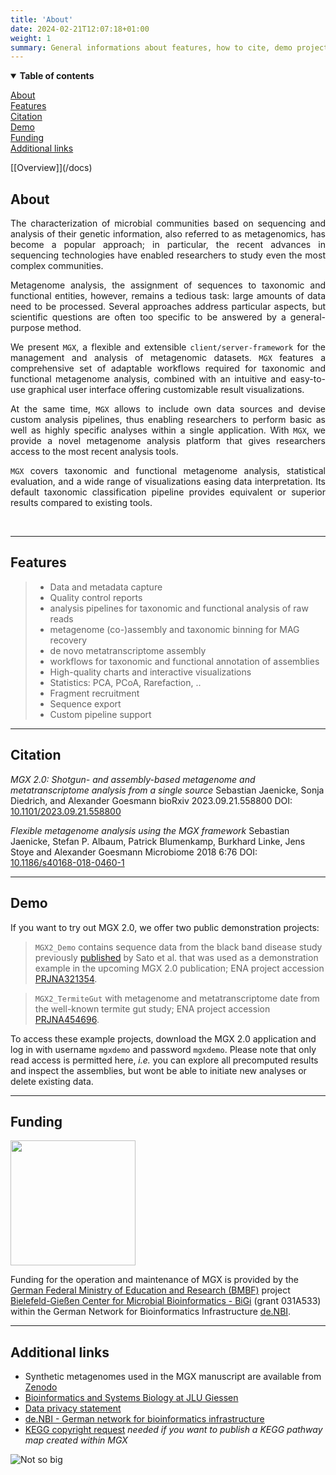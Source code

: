 ```yaml
---
title: 'About'
date: 2024-02-21T12:07:18+01:00
weight: 1
summary: General informations about features, how to cite, demo projects, funding and additional links.
---
```



<details open>
<summary><b>Table of contents</b></summary>  

[About](#about)  
[Features](#features)  
[Citation](#citation)  
[Demo](#demo)  
[Funding](#funding)  
[Additional links](#additional-links)

</details>
[[Overview]](/docs)

## About

<div style="text-align: justify">

The characterization of microbial communities based on sequencing and analysis of their genetic information, also referred to as metagenomics, has become a popular approach; in particular, the recent advances in sequencing technologies have enabled researchers to study even the most complex communities.  

Metagenome analysis, the assignment of sequences to taxonomic and functional entities, however, remains a tedious task: large amounts of data need to be processed. Several approaches address particular aspects, but scientific questions are often too specific to be answered by a general-purpose method.

We present `MGX`, a flexible and extensible `client/server-framework` for the management and analysis of metagenomic datasets. `MGX` features a comprehensive set of adaptable workflows required for taxonomic and functional metagenome analysis, combined with an intuitive and easy-to-use graphical user interface offering customizable result visualizations.

At the same time, `MGX` allows to include own data sources and devise custom analysis pipelines, thus enabling researchers to perform basic as well as highly specific analyses within a single application. With `MGX`, we provide a novel metagenome analysis platform that gives researchers access to the most recent analysis tools. 

`MGX` covers taxonomic and functional metagenome analysis, statistical evaluation, and a wide range of visualizations easing data interpretation. Its default taxonomic classification pipeline provides equivalent or superior results compared to existing tools.

</div>

<br>
  
---

## Features

> - Data and metadata capture
> - Quality control reports
> - analysis pipelines for taxonomic and functional analysis of raw reads
> - metagenome (co-)assembly and taxonomic binning for MAG recovery
> - de novo metatranscriptome assembly
> - workflows for taxonomic and functional annotation of assemblies
> - High-quality charts and interactive visualizations
> - Statistics: PCA, PCoA, Rarefaction, ..
> - Fragment recruitment
> - Sequence export
> - Custom pipeline support

---

## Citation

_MGX 2.0: Shotgun- and assembly-based metagenome and metatranscriptome analysis from a single source_
Sebastian Jaenicke, Sonja Diedrich, and Alexander Goesmann
bioRxiv 2023.09.21.558800
DOI: [10.1101/2023.09.21.558800](https://www.biorxiv.org/content/10.1101/2023.09.21.558800v1)

_Flexible metagenome analysis using the MGX framework_
Sebastian Jaenicke, Stefan P. Albaum, Patrick Blumenkamp, Burkhard Linke, Jens Stoye and Alexander Goesmann
Microbiome 2018 6:76
DOI: [10.1186/s40168-018-0460-1](https://doi.org/10.1186/s40168-018-0460-1)

---

## Demo
If you want to try out MGX 2.0, we offer two public demonstration projects:

> `MGX2_Demo` contains sequence data from the black band disease study previously [published](https://www.ncbi.nlm.nih.gov/pmc/articles/PMC5240343/) by Sato et al. that was used as a demonstration example in the upcoming MGX 2.0 publication; ENA project accession [PRJNA321354](https://www.ebi.ac.uk/ena/browser/view/PRJNA321354). 

> `MGX2_TermiteGut` with metagenome and metatranscriptome date from the well-known termite gut study; ENA project accession [PRJNA454696](https://www.ebi.ac.uk/ena/browser/view/PRJNA454696).

To access these example projects, download the MGX 2.0 application and log in with username `mgxdemo` and password `mgxdemo`. Please note that only read access is permitted here, _i.e._ you can explore all precomputed results and inspect the assemblies, but wont be able to initiate new analyses or delete existing data.

---

## Funding

[<img src="/images/denbi_logo.png"  width="200"/>](/images/denbi_logo.png)


Funding for the operation and maintenance of MGX is provided by the [German Federal Ministry of Education and Research (BMBF)](https://www.bmbf.de/) project [Bielefeld-Gießen Center for Microbial Bioinformatics - BiGi](https://www.denbi.de/bigi) (grant 031A533) within the German Network for Bioinformatics Infrastructure [de.NBI](https://www.denbi.de/).

---

## Additional links

- Synthetic metagenomes used in the MGX manuscript are available from [Zenodo](https://doi.org/10.5281/zenodo.4382271)
- [Bioinformatics and Systems Biology at JLU Giessen](https://www.computational.bio.uni-giessen.de/)
- [Data privacy statement](https://www.uni-giessen.de/fbz/fb08/Inst/bioinformatik/bcf/data-privacy)
- [de.NBI - German network for bioinformatics infrastructure](https://www.denbi.de/)
- [KEGG copyright request](https://www.kegg.jp/feedback/copyright.html) _needed if you want to publish a KEGG pathway map created within MGX_


![Not so big](/images/slides/3.png)
